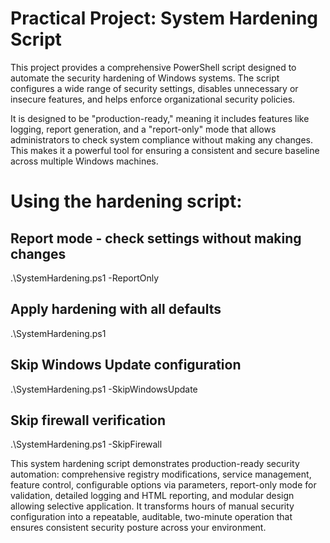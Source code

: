 # Practical Project: System Hardening Script
This project provides a comprehensive PowerShell script designed to automate the security hardening of Windows systems. The script configures a wide range of security settings, disables unnecessary or insecure features, and helps enforce organizational security policies.

It is designed to be "production-ready," meaning it includes features like logging, report generation, and a "report-only" mode that allows administrators to check system compliance without making any changes. This makes it a powerful tool for ensuring a consistent and secure baseline across multiple Windows machines.

# Using the hardening script:

## Report mode - check settings without making changes
.\SystemHardening.ps1 -ReportOnly

## Apply hardening with all defaults
.\SystemHardening.ps1

## Skip Windows Update configuration
.\SystemHardening.ps1 -SkipWindowsUpdate

## Skip firewall verification
.\SystemHardening.ps1 -SkipFirewall

This system hardening script demonstrates production-ready security automation: comprehensive registry modifications, service management, feature control, configurable options via parameters, report-only mode for validation, detailed logging and HTML reporting, and modular design allowing selective application. It transforms hours of manual security configuration into a repeatable, auditable, two-minute operation that ensures consistent security posture across your environment.

